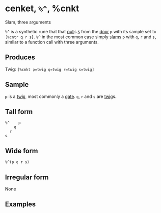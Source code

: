 cenket, `%^`, %cnkt
============================

Slam, three arguments

`%^` is a synthetic rune that that [pull]()s [`$`]() from the [door]()
`p` with its sample set to `[%cntr q r s]`. `%^` in the most common case
simply [slam]()s `p` with `q`, `r` and `s`, similar to a function call
with three arguments.

Produces
--------

Twig: `[%cnkt p=twig q=twig r=twig s=twig]`

Sample
------

`p` is a [twig](), most commonly a [gate](). `q`, `r` and `s` are
[twig]()s.

Tall form
---------

    %^    p
        q
      r
    s

Wide form
---------

    %^(p q r s)

Irregular form
--------------

None

Examples
--------
